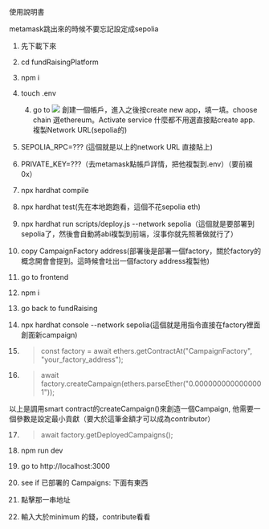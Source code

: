 使用說明書

metamask跳出來的時候不要忘記設定成sepolia

1. 先下載下來

2. cd fundRaisingPlatform

3. npm i

4. touch .env

    4. go to ![](https://www.alchemy.com/) 創建一個帳戶，進入之後按create new app，填一填。choose chain 選ethereum。Activate service 什麼都不用選直接點create app. 複製Network URL(sepolia的)

5. SEPOLIA_RPC=??? (這個就是以上的network URL 直接貼上)

6. PRIVATE_KEY=???（去metamask點帳戶詳情，把他複製到.env）（要前綴0x）

7. npx hardhat compile

8. npx hardhat test(先在本地跑跑看，這個不花sepolia eth)

9. npx hardhat run scripts/deploy.js --network sepolia（這個就是要部署到sepolia了，然後會自動將abi複製到前端，沒事你就先照著做就行了）

10. copy CampaignFactory address(部署後是部署一個factory，關於factory的概念開會會提到。這時候會吐出一個factory address複製他)

11. go to frontend

12. npm i

13. go back to fundRaising

14. npx hardhat console --network sepolia(這個就是用指令直接在factory裡面創面新campaign)


15. > const factory = await ethers.getContractAt("CampaignFactory", "your_factory_address");

16. > await factory.createCampaign(ethers.parseEther("0.0000000000000001"));



以上是調用smart contract的createCampaign()來創造一個Campaign, 他需要一個參數是設定最小貢獻（要大於這筆金額才可以成為contributor）

17. > await factory.getDeployedCampaigns();

18. npm run dev

19. go to  http://localhost:3000

20. see if 已部署的 Campaigns: 下面有東西

21. 點擊那一串地址

22. 輸入大於minimum 的錢，contribute看看

